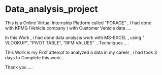 # Data_analysis_project

This is a Online Virtual Internship Platform called "FORAGE" , I had done with KPMG (Vehicle company ) with Customer Vehicle data ....


In this Work , i had done data analysis work with MS-EXCEL , using " VLOOKUP", "PIVOT TABLE", "RFM VALUES" ...Techniques ....

This Work is my First attempt to analyzed a data in my career  ,  i had took 3 days to Complete this work...



Thank you ....

